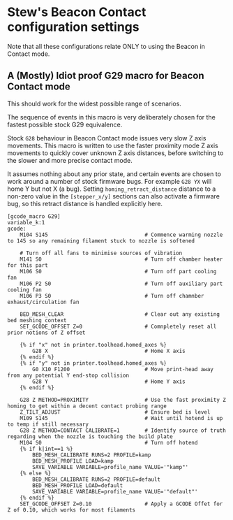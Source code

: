 
# Stew's Beacon Contact configuration settings

Note that all these configurations relate ONLY to using the Beacon in Contact mode.


## A (Mostly) Idiot proof G29 macro for Beacon Contact mode

This should work for the widest possible range of scenarios.

The sequence of events in this macro is very deliberately chosen for the fastest possible stock G29 equivalence.

Stock `G28` behaviour in Beacon Contact mode issues very slow Z axis movements.  This macro is written to use the
faster proximity mode Z axis movements to quickly cover unknown Z axis distances, before switching to the slower
and more precise contact mode.

It assumes nothing about any prior state, and certain events are chosen to work around a number of stock firmware bugs.
For example `G28 YX` will home Y but not X (a bug).  Setting `homing_retract_distance` distance to a non-zero value in
the `[stepper_x/y]` sections can also activate a firmware bug, so this retract distance is handled explicitly here.

```
[gcode_macro G29]
variable_k:1
gcode:
    M104 S145                               # Commence warming nozzle to 145 so any remaining filament stuck to nozzle is softened

    # Turn off all fans to minimise sources of vibration
    M141 S0                                 # Turn off chamber heater for this part
    M106 S0                                 # Turn off part cooling fan
    M106 P2 S0                              # Turn off auxiliary part cooling fan
    M106 P3 S0                              # Turn off chamnber exhaust/circulation fan
        
    BED_MESH_CLEAR                          # Clear out any existing bed meshing context
    SET_GCODE_OFFSET Z=0                    # Comnpletely reset all prior notions of Z offset

    {% if "x" not in printer.toolhead.homed_axes %}
        G28 X                               # Home X axis
    {% endif %}
    {% if "y" not in printer.toolhead.homed_axes %} 
        G0 X10 F1200                        # Move print-head away from any potential Y end-stop collision
        G28 Y                               # Home Y axis
    {% endif %}
                                  
    G28 Z METHOD=PROXIMITY                  # Use the fast proximity Z homing to get within a decent contact probing range                 
    Z_TILT_ADJUST                           # Ensure bed is level
    M109 S145                               # Wait until hotend is up to temp if still necessary
    G28 Z METHOD=CONTACT CALIBRATE=1        # Identify source of truth regarding when the nozzle is touching the build plate
    M104 S0                                 # Turn off hotend
    {% if k|int==1 %}
        BED_MESH_CALIBRATE RUNS=2 PROFILE=kamp
        BED_MESH_PROFILE LOAD=kamp
        SAVE_VARIABLE VARIABLE=profile_name VALUE='"kamp"'
    {% else %}
        BED_MESH_CALIBRATE RUNS=2 PROFILE=default
        BED_MESH_PROFILE LOAD=default
        SAVE_VARIABLE VARIABLE=profile_name VALUE='"default"'
    {% endif %}
    SET_GCODE_OFFSET Z=0.10                 # Apply a GCODE Offet for Z of 0.10, which works for most filaments
```
